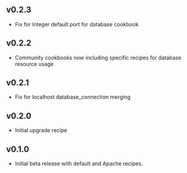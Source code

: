 ## v0.2.3

* Fix for Integer default port for database cookbook

## v0.2.2

* Community cookbooks now including specific recipes for database resource usage

## v0.2.1

* Fix for localhost database_connection merging

## v0.2.0

* Initial upgrade recipe

## v0.1.0

* Initial beta release with default and Apache recipes.
